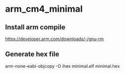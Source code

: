 # arm_cm4_minimal

## Install arm compile
https://developer.arm.com/downloads/-/gnu-rm

## Generate hex file
arm-none-eabi-objcopy -O ihex minimal.elf minimal.hex
